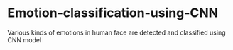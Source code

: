 # Emotion-classification-using-CNN
Various kinds of emotions in human face are detected and classified using CNN model
